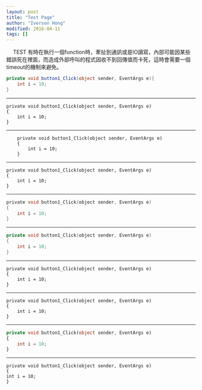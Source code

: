 ```yaml
---
layout: post
title: "Test Page"
author: "Iverson Hong"
modified: 2016-04-11
tags: []
---
```

　
TEST
有時在執行一個function時，牽扯到通訊或是IO讀寫，內部可能因某些錯誤死在裡面，而造成外部呼叫的程式因收不到回傳值而卡死，這時會需要一個timeout的機制來避免。

~~~csharp
private void button1_Click(object sender, EventArgs e){
    int i = 10;
}
~~~

----------

    private void button1_Click(object sender, EventArgs e)
    {
    	int i = 10;
    }

----------

~~~text
	private void button1_Click(object sender, EventArgs e)
	{
		int i = 10;
	}
~~~

----------

```autoit
private void button1_Click(object sender, EventArgs e)
{
    int i = 10;
}
```

----------

~~~c
private void button1_Click(object sender, EventArgs e)
{
    int i = 10;
}
~~~

----------

~~~cpp
private void button1_Click(object sender, EventArgs e)
{
    int i = 10;
}
~~~

----------

~~~cplus
private void button1_Click(object sender, EventArgs e)
{
    int i = 10;
}
~~~

----------

~~~cplusplus
private void button1_Click(object sender, EventArgs e)
{
    int i = 10;
}
~~~


----------

~~~php
private void button1_Click(object sender, EventArgs e)
{
    int i = 10;
}
~~~

----------
    
    private void button1_Click(object sender, EventArgs e)
    {
    int i = 10;
    }